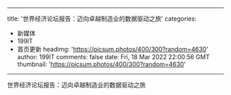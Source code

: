 
---
title: '世界经济论坛报告：迈向卓越制造业的数据驱动之旅'
categories: 
 - 新媒体
 - 199IT
 - 首页更新
headimg: 'https://picsum.photos/400/300?random=4630'
author: 199IT
comments: false
date: Fri, 18 Mar 2022 22:00:56 GMT
thumbnail: 'https://picsum.photos/400/300?random=4630'
---

<div>   
世界经济论坛报告：迈向卓越制造业的数据驱动之旅  
</div>
            